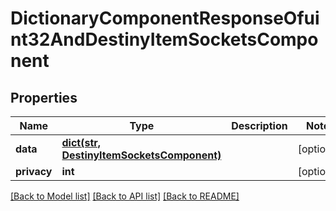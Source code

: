 # DictionaryComponentResponseOfuint32AndDestinyItemSocketsComponent

## Properties
Name | Type | Description | Notes
------------ | ------------- | ------------- | -------------
**data** | [**dict(str, DestinyItemSocketsComponent)**](DestinyItemSocketsComponent.md) |  | [optional] 
**privacy** | **int** |  | [optional] 

[[Back to Model list]](../README.md#documentation-for-models) [[Back to API list]](../README.md#documentation-for-api-endpoints) [[Back to README]](../README.md)


